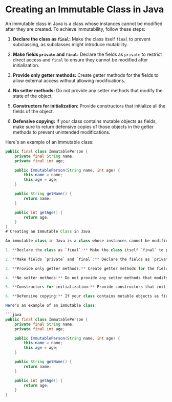 # Creating an Immutable Class in Java

An immutable class in Java is a class whose instances cannot be modified after they are created. To achieve immutability, follow these steps:

1. **Declare the class as `final`:** Make the class itself `final` to prevent subclassing, as subclasses might introduce mutability.

2. **Make fields `private` and `final`:** Declare the fields as `private` to restrict direct access and `final` to ensure they cannot be modified after initialization.

3. **Provide only getter methods:** Create getter methods for the fields to allow external access without allowing modifications.

4. **No setter methods:** Do not provide any setter methods that modify the state of the object.

5. **Constructors for initialization:** Provide constructors that initialize all the fields of the object.

6. **Defensive copying:** If your class contains mutable objects as fields, make sure to return defensive copies of those objects in the getter methods to prevent unintended modifications.

Here's an example of an immutable class:

````java
public final class ImmutablePerson {
    private final String name;
    private final int age;

    public ImmutablePerson(String name, int age) {
        this.name = name;
        this.age = age;
    }

    public String getName() {
        return name;
    }

    public int getAge() {
        return age;
    }
}
# Creating an Immutable Class in Java

An immutable class in Java is a class whose instances cannot be modified after they are created. To achieve immutability, follow these steps:

1. **Declare the class as `final`:** Make the class itself `final` to prevent subclassing, as subclasses might introduce mutability.

2. **Make fields `private` and `final`:** Declare the fields as `private` to restrict direct access and `final` to ensure they cannot be modified after initialization.

3. **Provide only getter methods:** Create getter methods for the fields to allow external access without allowing modifications.

4. **No setter methods:** Do not provide any setter methods that modify the state of the object.

5. **Constructors for initialization:** Provide constructors that initialize all the fields of the object.

6. **Defensive copying:** If your class contains mutable objects as fields, make sure to return defensive copies of those objects in the getter methods to prevent unintended modifications.

Here's an example of an immutable class:

```java
public final class ImmutablePerson {
    private final String name;
    private final int age;

    public ImmutablePerson(String name, int age) {
        this.name = name;
        this.age = age;
    }

    public String getName() {
        return name;
    }

    public int getAge() {
        return age;
    }
}
````
